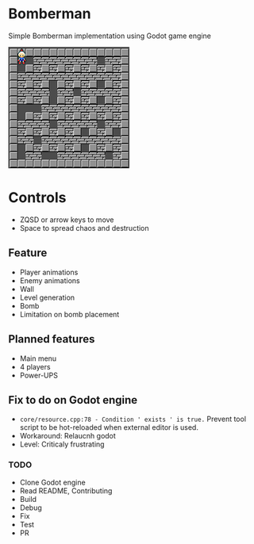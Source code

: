 # Bomberman

Simple Bomberman implementation using Godot game engine

![Preview](/doc/preview.png)

# Controls

* ZQSD or arrow keys to move
* Space to spread chaos and destruction

## Feature

* Player animations
* Enemy animations
* Wall
* Level generation
* Bomb
* Limitation on bomb placement

## Planned features

* Main menu
* 4 players
* Power-UPS

## Fix to do on Godot engine
* `core/resource.cpp:78 - Condition ' exists ' is true.` Prevent tool script to be hot-reloaded when external editor is used.
* Workaround: Relaucnh godot
* Level: Criticaly frustrating

### TODO
- Clone Godot engine
- Read README, Contributing
- Build
- Debug
- Fix
- Test
- PR

